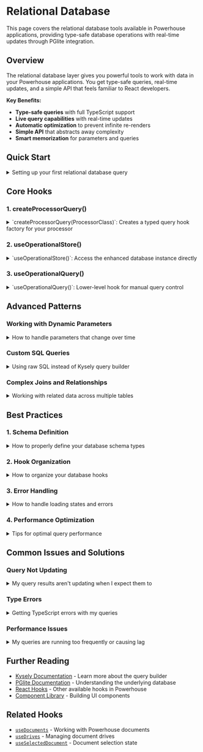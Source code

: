 # Relational Database

This page covers the relational database tools available in Powerhouse applications, providing type-safe database operations with real-time updates through PGlite integration.

## Overview

The relational database layer gives you powerful tools to work with data in your Powerhouse applications. You get type-safe queries, real-time updates, and a simple API that feels familiar to React developers.

**Key Benefits:**
- **Type-safe queries** with full TypeScript support
- **Live query capabilities** with real-time updates  
- **Automatic optimization** to prevent infinite re-renders
- **Simple API** that abstracts away complexity
- **Smart memorization** for parameters and queries

## Quick Start

<details>
<summary>Setting up your first relational database query</summary>

### Step 1: Define your database schema

```typescript
type MyDatabase = {
  users: {
    id: number;
    name: string;
    email: string;
  };
  posts: {
    id: number;
    title: string;
    content: string;
    author_id: number;
  };
};
```

### Step 2: Create a typed query hook

```typescript
import { createProcessorQuery } from '@powerhousedao/reactor-browser/relational';
import { MyProcessor } from './processors/my-processor';

// Create a typed query hook for your processor
const useTypedQuery = createProcessorQuery(MyProcessor);
```

### Step 3: Use it in your component

```typescript
// Simple query - no parameters needed
export function useUserList(driveId: string) {
  return useTypedQuery(driveId, db => {
    return db.selectFrom('users').selectAll().compile();
  });
}

// Query with parameters
export function useUserById(driveId: string, userId: number) {
  return useTypedQuery(
    driveId,
    (db, params) => {
      return db
        .selectFrom('users')
        .selectAll()
        .where('id', '=', params.userId)
        .compile();
    },
    { userId }
  );
}
```

### Step 4: Use in your React component

```typescript
function UserList({ driveId }: { driveId: string }) {
  const { isLoading, error, result } = useUserList(driveId);

  if (isLoading) return <div>Loading...</div>;
  if (error) return <div>Error: {error.message}</div>;
  if (!result) return <div>No data</div>;

  return (
    <ul>
      {result.rows.map(user => (
        <li key={user.id}>
          {user.name} - {user.email}
        </li>
      ))}
    </ul>
  );
}
```

</details>

## Core Hooks

### 1. createProcessorQuery()

<details>
<summary>`createProcessorQuery(ProcessorClass)`: Creates a typed query hook factory for your processor</summary>

### Function Name and Signature

```typescript
function createProcessorQuery<Schema>(
  ProcessorClass: RelationalDbProcessorClass<Schema>
): TypedQueryHook<Schema>
```

### Description

Creates a typed query hook factory for a specific processor class. This is the main function you'll use to create hooks for querying your relational database.

### Usage Example

```typescript
import { createProcessorQuery } from '@powerhousedao/reactor-browser/relational';
import { MyProcessor } from './processors/my-processor';

// Create a typed query hook for your processor
const useTypedQuery = createProcessorQuery(MyProcessor);

// Use it to create specific query hooks
export const useUsers = (driveId: string) => {
  return useTypedQuery(driveId, (db) => {
    return db.selectFrom('users').selectAll().compile();
  });
};

// With parameters
export const useUsersByStatus = (driveId: string, status: string) => {
  return useTypedQuery(
    driveId,
    (db, params) => {
      return db
        .selectFrom('users')
        .selectAll()
        .where('status', '=', params.status)
        .compile();
    },
    { status }
  );
};
```

### Parameters

The returned hook accepts:
- `driveId`: The ID of the drive
- `queryCallback`: Function that receives the database instance and optional parameters
- `parameters`: Optional parameters for the query

### Return Value

```typescript
{
  isLoading: boolean;      // True while loading or retrying
  error: Error | null;     // Any error that occurred
  result: LiveQueryResults<T> | null;  // Query results with live updates
}
```

### Notes / Caveats

- Create one `useTypedQuery` hook per processor
- The hook includes automatic retry logic for common errors
- Parameters are automatically memoized
- Queries are live and will update automatically when data changes

</details>

### 2. useOperationalStore()

<details>
<summary>`useOperationalStore<Schema>()`: Access the enhanced database instance directly</summary>

### Hook Name and Signature

```typescript
function useOperationalStore<Schema>(): IOperationalStore<Schema>
```

### Description

Provides direct access to the enhanced Kysely database instance with live query capabilities. Use this when you need to perform operational database operations outside of the typical query patterns.

### Usage Example

```typescript
import { useOperationalStore } from '@powerhousedao/reactor-browser/operational';

function DatabaseOperations() {
  const { db, isLoading, error } = useOperationalStore<MyDatabase>();
  
  const createUser = async (name: string, email: string) => {
    if (!db) return;
    
    // Direct database operations
    await db
      .insertInto('users')
      .values({ name, email })
      .execute();
  };
  
  if (isLoading) return <div>Database initializing...</div>;
  if (error) return <div>Database error: {error.message}</div>;
  
  return (
    <button onClick={() => createUser('John', 'john@example.com')}>
      Create User
    </button>
  );
}
```

### Parameters

- `Schema` - TypeScript type defining your database schema

### Return Value

```typescript
{
  db: EnhancedKysely<Schema> | null;    // Enhanced Kysely instance with live capabilities
  isLoading: boolean;                   // True while database is initializing
  error: Error | null;                  // Any initialization error
}
```

### Notes / Caveats

- Always check if `db` is not null before using it
- The database instance includes both Kysely methods and live query capabilities
- Use this for direct database operations like inserts, updates, and deletes
- For queries, prefer `createProcessorQuery()` which provides better optimization

### Related Hooks

- [`createProcessorQuery`](#1-createprocessorquery) - For optimized queries
- [`useOperationalQuery`](#3-useoperationalquery) - For manual query control

</details>

### 3. useOperationalQuery()

<details>
<summary>`useOperationalQuery<Schema, T, TParams>()`: Lower-level hook for manual query control</summary>

### Hook Name and Signature

```typescript
function useOperationalQuery<Schema, T, TParams>(
  queryCallback: (db: EnhancedKysely<Schema>, parameters?: TParams) => QueryCallbackReturnType,
  parameters?: TParams
): QueryResult<T>
```

### Description

Lower-level hook for creating live queries with manual control over the query callback and parameters. Most developers should use `createProcessorQuery()` instead, but this hook is useful for advanced use cases.

### Usage Example

```typescript
import { useOperationalQuery } from '@powerhousedao/reactor-browser/operational';

function UserCount() {
  const { result, isLoading, error } = useOperationalQuery<MyDatabase, { count: number }>(
    (db) => {
      return db
        .selectFrom('users')
        .select(db.fn.count('id').as('count'))
        .compile();
    }
  );
  
  if (isLoading) return <div>Loading...</div>;
  if (error) return <div>Error: {error.message}</div>;
  
  return <div>User count: {result?.rows[0]?.count ?? 0}</div>;
}
```

### Parameters

- `queryCallback` - Function that receives the database instance and optional parameters
- `parameters` - Optional parameters for the query

### Return Value

```typescript
{
  result: LiveQueryResults<T> | null;  // Live query results
  isLoading: boolean;                  // Combined loading state
  error: Error | null;                 // Any error that occurred
}
```

### Notes / Caveats

- This hook doesn't include automatic parameter memoization
- Use `createProcessorQuery()` for better developer experience and optimization
- Useful for cases where you need manual control over the query lifecycle

### Related Hooks

- [`createProcessorQuery`](#1-createprocessorquery) - Recommended higher-level API
- [`useOperationalStore`](#2-useoperationalstore) - For direct database access

</details>

## Advanced Patterns

### Working with Dynamic Parameters

<details>
<summary>How to handle parameters that change over time</summary>

### Problem

You need to create queries that update automatically when search terms, filters, or other parameters change.

### Solution

The `createProcessorQuery` hook automatically handles parameter changes and memoizes them using deep comparison:

```typescript
function useSearchResults() {
  const [searchTerm, setSearchTerm] = useState('');
  const [category, setCategory] = useState('all');

  // Query automatically updates when searchTerm or category changes
  const result = useTypedQuery(
    (db, params) => {
      let query = db.selectFrom('products').selectAll();
      
      if (params.searchTerm) {
        query = query.where('name', 'like', `%${params.searchTerm}%`);
      }
      
      if (params.category !== 'all') {
        query = query.where('category', '=', params.category);
      }
      
      return query.compile();
    },
    { searchTerm, category }
  );

  return { result, setSearchTerm, setCategory };
}
```

### Key Points

- Parameters are automatically memoized using deep comparison
- No need to wrap parameters in `useMemo`
- Query re-runs only when parameter values actually change
- Works with complex nested objects

</details>

### Custom SQL Queries

<details>
<summary>Using raw SQL instead of Kysely query builder</summary>

### Problem

You need to write complex SQL queries that are easier to express in raw SQL than using the Kysely query builder.

### Solution

You can return raw SQL queries from your callback:

```typescript
function useCustomUserStats() {
  return useTypedQuery(() => {
    return {
      sql: `
        SELECT 
          u.name, 
          COUNT(p.id) as post_count,
          MAX(p.created_at) as last_post_date
        FROM users u 
        LEFT JOIN posts p ON u.id = p.author_id 
        GROUP BY u.id, u.name
        ORDER BY post_count DESC
      `
    };
  });
}

// With parameters
function useUserPostsByDateRange(startDate: string, endDate: string) {
  return useTypedQuery(
    (db, params) => {
      return {
        sql: `
          SELECT p.*, u.name as author_name
          FROM posts p
          JOIN users u ON p.author_id = u.id
          WHERE p.created_at BETWEEN $1 AND $2
          ORDER BY p.created_at DESC
        `,
        parameters: [params.startDate, params.endDate]
      };
    },
    { startDate, endDate }
  );
}
```

### Key Points

- Return an object with `sql` and optional `parameters` properties
- Use parameterized queries ($1, $2, etc.) for dynamic values
- You can mix Kysely and raw SQL approaches in the same application

</details>

### Complex Joins and Relationships

<details>
<summary>Working with related data across multiple tables</summary>

### Problem

You need to fetch related data from multiple tables with complex relationships.

### Solution

Use Kysely's join capabilities within your query callbacks:

```typescript
function useUsersWithPosts() {
  return useTypedQuery(db => {
    return db
      .selectFrom('users')
      .leftJoin('posts', 'users.id', 'posts.author_id')
      .select([
        'users.id',
        'users.name',
        'users.email',
        'posts.title as post_title',
        'posts.content as post_content'
      ])
      .compile();
  });
}

// More complex example with multiple joins and aggregations
function useUserDashboardData(userId: number) {
  return useTypedQuery(
    (db, params) => {
      return db
        .selectFrom('users')
        .leftJoin('posts', 'users.id', 'posts.author_id')
        .leftJoin('comments', 'posts.id', 'comments.post_id')
        .select([
          'users.id',
          'users.name',
          'users.email',
          db.fn.count('posts.id').as('post_count'),
          db.fn.count('comments.id').as('comment_count')
        ])
        .where('users.id', '=', params.userId)
        .groupBy(['users.id', 'users.name', 'users.email'])
        .compile();
    },
    { userId }
  );
}
```

### Key Points

- Use Kysely's join methods for related data
- Leverage aggregation functions for counts and calculations
- Type safety is maintained throughout complex queries

</details>

## Best Practices

### 1. Schema Definition

<details>
<summary>How to properly define your database schema types</summary>

Always define clear TypeScript interfaces for your database schema:

```typescript
// ✅ Good - Clear, typed schema
type AppDatabase = {
  users: {
    id: number;
    name: string;
    email: string;
    created_at: Date;
    updated_at: Date;
  };
  posts: {
    id: number;
    title: string;
    content: string;
    author_id: number;
    published: boolean;
    created_at: Date;
  };
};

// ❌ Avoid - Vague or missing types
type BadDatabase = {
  users: any;
  posts: Record<string, unknown>;
};
```

</details>

### 2. Hook Organization

<details>
<summary>How to organize your database hooks</summary>

Create focused, reusable hooks for different data access patterns:

```typescript
// ✅ Good - Focused, reusable hooks
export function useUsers() {
  return useTypedQuery(db => 
    db.selectFrom('users').selectAll().compile()
  );
}

export function useUserById(id: number) {
  return useTypedQuery(
    (db, params) => db
      .selectFrom('users')
      .selectAll()
      .where('id', '=', params.id)
      .compile(),
    { id }
  );
}

export function useActiveUsers() {
  return useTypedQuery(db => 
    db.selectFrom('users')
      .selectAll()
      .where('active', '=', true)
      .compile()
  );
}

// ❌ Avoid - Too generic or complex
export function useEverything() {
  return useTypedQuery(db => 
    db.selectFrom('users')
      .leftJoin('posts', 'users.id', 'posts.author_id')
      .leftJoin('comments', 'posts.id', 'comments.post_id')
      .selectAll() // Too much data
      .compile()
  );
}
```

</details>

### 3. Error Handling

<details>
<summary>How to handle loading states and errors</summary>

Always handle loading and error states in your components:

```typescript
function UserList() {
  const { isLoading, error, result } = useUsers();

  // ✅ Good - Handle all states
  if (isLoading) return <LoadingSpinner />;
  if (error) return <ErrorMessage error={error} />;
  if (!result) return <NoDataMessage />;

  return (
    <ul>
      {result.rows.map(user => (
        <li key={user.id}>{user.name}</li>
      ))}
    </ul>
  );
}

// ❌ Avoid - Missing error handling
function BadUserList() {
  const { result } = useUsers();
  
  return (
    <ul>
      {result?.rows.map(user => (
        <li key={user.id}>{user.name}</li>
      ))}
    </ul>
  );
}
```

</details>

### 4. Performance Optimization

<details>
<summary>Tips for optimal query performance</summary>

- **Keep queries focused**: Don't select unnecessary columns or join too many tables
- **Use parameters wisely**: The automatic memoization handles most cases, but avoid creating new objects unnecessarily
- **Consider query frequency**: For data that changes rarely, consider caching strategies

```typescript
// ✅ Good - Focused query
function useUserNames() {
  return useTypedQuery(db => 
    db.selectFrom('users')
      .select(['id', 'name'])  // Only what you need
      .compile()
  );
}

// ✅ Good - Stable parameters
function useUsersByStatus(status: string) {
  return useTypedQuery(
    (db, params) => db
      .selectFrom('users')
      .selectAll()
      .where('status', '=', params.status)
      .compile(),
    { status } // Simple, stable parameter
  );
}

// ❌ Avoid - Unnecessary data
function useEverythingAboutUsers() {
  return useTypedQuery(db => 
    db.selectFrom('users')
      .leftJoin('posts', 'users.id', 'posts.author_id')
      .selectAll() // Too much data
      .compile()
  );
}
```

</details>

## Common Issues and Solutions

### Query Not Updating

<details>
<summary>My query results aren't updating when I expect them to</summary>

### Problem
Your query results don't update when you expect them to, even though you've changed parameters.

### Solution
Check that your parameters are actually changing in content, not just reference:

```typescript
// ✅ Good - Parameters change in content
const [userId, setUserId] = useState(1);
const result = useUserById(userId); // Updates when userId changes

// ❌ Common mistake - Same content, different objects
const result = useTypedQuery(
  (db, params) => /* query */,
  { userId: user.id } // New object every render, but same content
);

// ✅ Better - Extract stable values
const userId = user.id;
const result = useTypedQuery(
  (db, params) => /* query */,
  { userId } // Stable parameter
);
```

### Debugging Tips
- Log your parameters to see if they're actually changing
- Check the `isLoading` state to see if queries are re-running
- Use React DevTools to inspect hook state changes

</details>

### Type Errors

<details>
<summary>Getting TypeScript errors with my queries</summary>

### Problem
TypeScript is showing errors about query return types or database schema.

### Solution
Make sure your callback returns the correct type:

```typescript
// ✅ Good - Returns QueryCallbackReturnType
const result = useTypedQuery(db => {
  return db.selectFrom('users').selectAll().compile(); // Has sql property
});

// ❌ Error - Missing .compile()
const result = useTypedQuery(db => {
  return db.selectFrom('users').selectAll(); // No sql property
});

// ✅ Good - Raw SQL format
const result = useTypedQuery(() => {
  return {
    sql: 'SELECT * FROM users',
    parameters: []
  };
});
```

</details>

### Performance Issues

<details>
<summary>My queries are running too frequently or causing lag</summary>

### Problem
Your queries are running more often than expected, causing performance issues.

### Solution
Check for unstable parameters or overly complex queries:

```typescript
// ❌ Problem - New object every render
function BadComponent({ user }) {
  const result = useTypedQuery(
    (db, params) => /* query */,
    { 
      filter: { status: 'active', dept: user.department } // New object each render
    }
  );
}

// ✅ Solution - Stable parameters
function GoodComponent({ user }) {
  const filter = useMemo(() => ({
    status: 'active',
    dept: user.department
  }), [user.department]);
  
  const result = useTypedQuery(
    (db, params) => /* query */,
    { filter }
  );
}

// ✅ Even better - Direct values
function BetterComponent({ user }) {
  const result = useTypedQuery(
    (db, params) => /* query */,
    { 
      status: 'active', 
      dept: user.department 
    }
  );
}
```

</details>

## Further Reading

- [Kysely Documentation](https://kysely.dev/) - Learn more about the query builder
- [PGlite Documentation](https://pglite.dev/) - Understanding the underlying database
- [React Hooks](/academy/APIReferences/ReactHooks) - Other available hooks in Powerhouse
- [Component Library](/academy/ComponentLibrary/DocumentEngineering) - Building UI components

## Related Hooks

- [`useDocuments`](/academy/APIReferences/ReactHooks#usedocuments) - Working with Powerhouse documents
- [`useDrives`](/academy/APIReferences/ReactHooks#usedrives) - Managing document drives
- [`useSelectedDocument`](/academy/APIReferences/ReactHooks#useselecteddocument) - Document selection state 